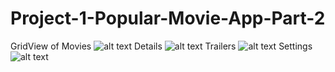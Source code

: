 # Project-1-Popular-Movie-App-Part-2
GridView of Movies
![alt text](https://github.com/MaureenMumbi/Project-1-Popular-Movie-App-Part-2/blob/master/Screenshot_1517155093.png)
Details
![alt text](https://github.com/MaureenMumbi/Project-1-Popular-Movie-App-Part-2/blob/master/Screenshot_1517155416.png)
Trailers
![alt text](https://github.com/MaureenMumbi/Project-1-Popular-Movie-App-Part-2/blob/master/Screenshot_1517155428.png)
Settings
![alt text](https://github.com/MaureenMumbi/Project-1-Popular-Movie-App-Part-2/blob/master/Screenshot_1517155466.png)
